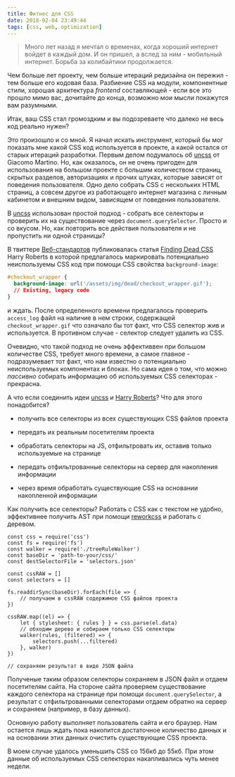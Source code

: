 ```yaml
---
title: Фитнес для CSS
date: 2018-02-04 23:49:44
tags: [css, web, optimization]
---
```


>Много лет назад я мечтал о временах, когда хороший интернет войдет в каждый дом. И он пришел, а вслед за ним - мобильный интернет. Борьба за колибайтики продолжается.

Чем больше лет проекту, чем больше итераций редизайна он пережил - тем больше его кодовая база. Разбиение CSS на модули, компонентные стили, хорошая архитектура *frontend* составляющей - если все это прошло мимо вас, дочитайте до конца, возможно мои мысли покажутся вам разумными.
<!-- more -->
Итак, ваш CSS стал громоздким и вы подозреваете что далеко не весь код реально нужен? 

Это произошло и со мной. Я начал искать инструмент, который бы мог показать мне какой CSS код используется в проекте, а какой остался от старых итераций разработки. Первым делом подумалось об [uncss](https://github.com/giakki/uncss) от Giacomo Martino. Но, как оказалось, он не очень пригоден для использования на большом проекте с большим количеством страниц, скрытых разделов, авторизациях и прочих штуках, которые зависят от поведения пользователя. Одно дело собрать CSS с нескольких HTML страниц, а совсем другое из работающего интернет магазина с личным кабинетом и внешним видом, зависящем от поведения пользователя.

В [uncss](https://github.com/giakki/uncss) использован простой подход - собрать все селекторы и проверить их на существование через `document.querySelector`. Просто и со вкусом. Но, как повторить все действия пользователя и не пропустить ни одной страницы?

В твиттере [Веб-стандартов](https://twitter.com/webstandards_ru/) публиковалась статья [Finding Dead CSS](https://csswizardry.com/2018/01/finding-dead-css/) Harry Roberts в которой предлагалось маркировать потенциально неиспользуемы CSS код при помощи CSS свойства `background-image`:

```CSS
#checkout_wrapper {
  background-image: url('/assets/img/dead/checkout_wrapper.gif');
  // Existing, legacy code
}
```

и ждать. После определенного времени предлагалось проверить `access_log` файл на наличие в нем строки, содержащей `checkout_wrapper.gif` что означало бы тот факт, что CSS селектор жив и используется. В противном случае - селектор следует удалить из CSS. 

Очевидно, что такой подход не очень эффективвен при большом количестве CSS, требует много времени, а самое главное - подразумевает тот факт, что нам известно о потенциально неиспользуемых компонентах и блоках. Но сама идея о том, что можно *пассивно* собирать информацию об используемых CSS селекторах - прекрасна.

А что если соединить идеи [uncss](https://github.com/giakki/uncss) и [Harry Roberts](https://csswizardry.com/2018/01/finding-dead-css/)? Что для этого понадобится?

- получить все селекторы из всех существующих CSS файлов проекта

- передать их реальным посетителям проекта

- обработать селекторы на JS, отфильтровать их, оставив только используемые на странице

- передать отфильтрованные селекторы на сервер для накопления информации

- через время обработать существующие CSS на основании накопленной информации

Как получить все селекторы? Работать с CSS как с текстом не удобно, эффективнее получить AST при помощи [reworkcss](https://github.com/reworkcss/css) и работать с деревом.

```JS
const css = require('css')
const fs = require('fs')
const walker = require('./treeRuleWalker')
const baseDir = 'path-to-your/css/'
const destSelectorFile = 'selectors.json'

const cssRAW = []
const selectors = []

fs.readdirSync(baseDir).forEach(file => {
    // получаем в cssRAW содержимое CSS файлов проекта
})

cssRAW.map((el) => {
    let { stylesheet: { rules } } = css.parse(el.data)
    // обходим дерево и собираем только CSS селекторы
    walker(rules, (filtered) => {
        selectors.push(...filtered) 
    }, walker)
})

// сохраняем результат в виде JSON файла

```

Полученые таким образом селекторы сохраняем в JSON файл и отдаем посетителям сайта. На стороне сайта проверяем существование каждого селектора на странице при помощи `document.querySelector`, а результат с отфильтрованными селекторами отдаем обратно на сервер и сохраняем (например, в базу данных).

Основную работу выполняет пользователь сайта и его браузер. Нам остается лишь ждать пока накопится достаточное количество данных и на основании этих данных очистить существующие CSS проекта.

В моем случае удалось уменьшить CSS со 156кб до 55кб. При этом данные об используемых CSS селекторах накапливались чуть менее недели.
